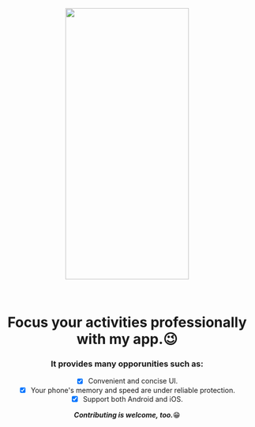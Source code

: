 <div align="center">
<img width="250px" height="550px" align="center" src="https://user-images.githubusercontent.com/87207122/179788187-8a5513b4-10c8-47ff-a1a8-54a8dfacf7a2.png" />
</p>
<br/>
<h1>Focus your activities professionally with my app.😉</h1>

### It provides many opporunities such as:
- [x] Convenient and concise UI.
- [x] Your phone's memory and speed are under reliable protection.
- [x] Support both Android and iOS. 

***Contributing is welcome, too.***😁
